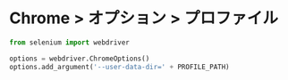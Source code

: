 # Chrome > オプション > プロファイル
```python
from selenium import webdriver

options = webdriver.ChromeOptions()
options.add_argument('--user-data-dir=' + PROFILE_PATH)
```
